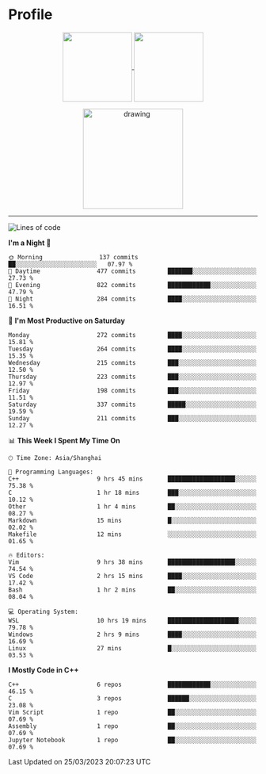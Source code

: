 # Profile

<p align="center">
  <a href="https://github.com/SourVoice">
    <img
      align="center"
      height="140em"
      src="https://github-readme-stats.vercel.app/api?username=SourVoice&show_icons=true&include_all_commits=true&count_private=true&theme=tokyonight"
    />
  </a>
  <a href="https://github.com/SourVoice">
    <img
      align="center"
      height="140em"
      src="https://github-readme-stats.vercel.app/api/top-langs/?username=SourVoice&show_icons=true&include_all_commits=true&count_private=true&layout=compact&theme=tokyonight"
    />
  </a>
</p>

<p align="center">
   <a href="https://github.com/SourVoice">
    <img
      align="center"
      height="202em"
      alt="drawing"
      src="https://activity-graph.herokuapp.com/graph?username=SourVoice&theme=react-dark"
    />
  </a>
</p>

---
<!--START_SECTION:waka-->
![Lines of code](https://img.shields.io/badge/From%20Hello%20World%20I%27ve%20Written-1.6%20million%20lines%20of%20code-blue)

**I'm a Night 🦉** 

```text
🌞 Morning                137 commits         ██░░░░░░░░░░░░░░░░░░░░░░░   07.97 % 
🌆 Daytime                477 commits         ███████░░░░░░░░░░░░░░░░░░   27.73 % 
🌃 Evening                822 commits         ████████████░░░░░░░░░░░░░   47.79 % 
🌙 Night                  284 commits         ████░░░░░░░░░░░░░░░░░░░░░   16.51 % 
```
📅 **I'm Most Productive on Saturday** 

```text
Monday                   272 commits         ████░░░░░░░░░░░░░░░░░░░░░   15.81 % 
Tuesday                  264 commits         ████░░░░░░░░░░░░░░░░░░░░░   15.35 % 
Wednesday                215 commits         ███░░░░░░░░░░░░░░░░░░░░░░   12.50 % 
Thursday                 223 commits         ███░░░░░░░░░░░░░░░░░░░░░░   12.97 % 
Friday                   198 commits         ███░░░░░░░░░░░░░░░░░░░░░░   11.51 % 
Saturday                 337 commits         █████░░░░░░░░░░░░░░░░░░░░   19.59 % 
Sunday                   211 commits         ███░░░░░░░░░░░░░░░░░░░░░░   12.27 % 
```


📊 **This Week I Spent My Time On** 

```text
🕑︎ Time Zone: Asia/Shanghai

💬 Programming Languages: 
C++                      9 hrs 45 mins       ███████████████████░░░░░░   75.38 % 
C                        1 hr 18 mins        ███░░░░░░░░░░░░░░░░░░░░░░   10.12 % 
Other                    1 hr 4 mins         ██░░░░░░░░░░░░░░░░░░░░░░░   08.27 % 
Markdown                 15 mins             █░░░░░░░░░░░░░░░░░░░░░░░░   02.02 % 
Makefile                 12 mins             ░░░░░░░░░░░░░░░░░░░░░░░░░   01.65 % 

🔥 Editors: 
Vim                      9 hrs 38 mins       ███████████████████░░░░░░   74.54 % 
VS Code                  2 hrs 15 mins       ████░░░░░░░░░░░░░░░░░░░░░   17.42 % 
Bash                     1 hr 2 mins         ██░░░░░░░░░░░░░░░░░░░░░░░   08.04 % 

💻 Operating System: 
WSL                      10 hrs 19 mins      ████████████████████░░░░░   79.78 % 
Windows                  2 hrs 9 mins        ████░░░░░░░░░░░░░░░░░░░░░   16.69 % 
Linux                    27 mins             █░░░░░░░░░░░░░░░░░░░░░░░░   03.53 % 
```

**I Mostly Code in C++** 

```text
C++                      6 repos             ████████████░░░░░░░░░░░░░   46.15 % 
C                        3 repos             ██████░░░░░░░░░░░░░░░░░░░   23.08 % 
Vim Script               1 repo              ██░░░░░░░░░░░░░░░░░░░░░░░   07.69 % 
Assembly                 1 repo              ██░░░░░░░░░░░░░░░░░░░░░░░   07.69 % 
Jupyter Notebook         1 repo              ██░░░░░░░░░░░░░░░░░░░░░░░   07.69 % 
```




 Last Updated on 25/03/2023 20:07:23 UTC
<!--END_SECTION:waka-->
